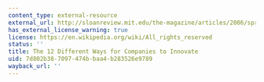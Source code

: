 ```yaml
---
content_type: external-resource
external_url: http://sloanreview.mit.edu/the-magazine/articles/2006/spring/47314/the-different-ways-for-companies-to-innovate/
has_external_license_warning: true
license: https://en.wikipedia.org/wiki/All_rights_reserved
status: ''
title: The 12 Different Ways for Companies to Innovate
uid: 7d802b38-7097-474b-baa4-b283526e9789
wayback_url: ''
---
```

